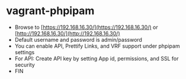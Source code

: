 # vagrant-phpipam


* Browse to [https://192.168.16.30/](https://192.168.16.30/) or [http://192.168.16.30/](http://192.168.16.30/)
* Default username and password is admin/password
* You can enable API, Prettify Links, and VRF support under phpipam settings
* For API: Create API key by setting App id, permissions, and SSL for security
* FIN
